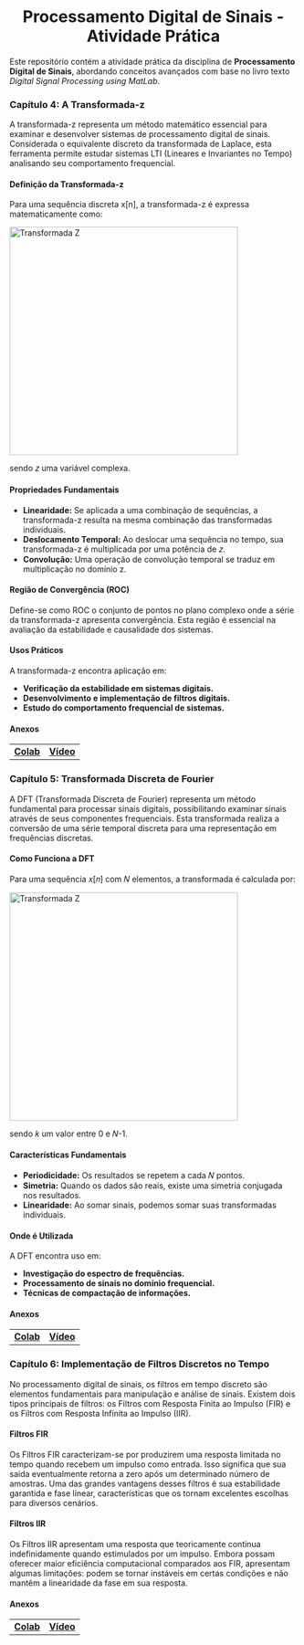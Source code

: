<h1 align="center">Processamento Digital de Sinais - Atividade Prática</h1>

<p>
Este repositório contém a atividade prática da disciplina de <strong>Processamento Digital de Sinais</strong>, abordando conceitos avançados com base no livro texto <em>Digital Signal Processing using MatLab</em>.
</p>

### **Capítulo 4: A Transformada-z**
A transformada-z representa um método matemático essencial para examinar e desenvolver sistemas de processamento digital de sinais. Considerada o equivalente discreto da transformada de Laplace, esta ferramenta permite estudar sistemas LTI (Lineares e Invariantes no Tempo) analisando seu comportamento frequencial.

#### **Definição da Transformada-z** 
Para uma sequência discreta x[n], a transformada-z é expressa matematicamente como:

<img src="https://github.com/user-attachments/assets/de2535be-07b5-40af-abfb-75711d890811" alt="Transformada Z" width="400"/>

sendo 𝑧 uma variável complexa.

#### **Propriedades Fundamentais**
- **Linearidade:** Se aplicada a uma combinação de sequências, a transformada-z resulta na mesma combinação das transformadas individuais.
- **Deslocamento Temporal:** Ao deslocar uma sequência no tempo, sua transformada-z é multiplicada por uma potência de 𝑧.
- **Convolução:** Uma operação de convolução temporal se traduz em multiplicação no domínio z.

#### **Região de Convergência (ROC)**
Define-se como ROC o conjunto de pontos no plano complexo onde a série da transformada-z apresenta convergência. Esta região é essencial na avaliação da estabilidade e causalidade dos sistemas.

#### **Usos Práticos**
A transformada-z encontra aplicação em:
- **Verificação da estabilidade em sistemas digitais.**
- **Desenvolvimento e implementação de filtros digitais.**
- **Estudo do comportamento frequencial de sistemas.**

#### **Anexos**
<table>
  <tr>
    <td align="center">
      <a href="https://colab.research.google.com/drive/15LLKP70mI4uQdBgdRD-PIKjTUPuk68zU?usp=sharing">
        <b>Colab</b>
      </a>
    </td>
    <td align="center">
      <a href="https://www.youtube.com/watch?v=_cwMggmruPw">
        <b>Vídeo</b>
      </a>
    </td>
  </tr>
</table>

### **Capítulo 5: Transformada Discreta de Fourier**
A DFT (Transformada Discreta de Fourier) representa um método fundamental para processar sinais digitais, possibilitando examinar sinais através de seus componentes frequenciais. Esta transformada realiza a conversão de uma série temporal discreta para uma representação em frequências discretas.

#### **Como Funciona a DFT**
Para uma sequência 𝑥[𝑛] com 𝑁 elementos, a transformada é calculada por:

<img src="https://github.com/user-attachments/assets/314c124d-e0e1-4408-b5a6-5d4301d91f3d" alt="Transformada Z" width="400"/>

sendo 𝑘 um valor entre 0 e 𝑁-1.

#### **Características Fundamentais**
- **Periodicidade:** Os resultados se repetem a cada 𝑁 pontos.
- **Simetria:** Quando os dados são reais, existe uma simetria conjugada nos resultados.
- **Linearidade:** Ao somar sinais, podemos somar suas transformadas individuais.

#### **Onde é Utilizada**
A DFT encontra uso em:
- **Investigação do espectro de frequências.**
- **Processamento de sinais no domínio frequencial.**
- **Técnicas de compactação de informações.**

#### **Anexos**
<table>
  <tr>
    <td align="center">
      <a href="https://colab.research.google.com/drive/1Ifc7uLiO3z2CWeZNPe90yAk5zuPg_bvH?usp=sharing">
        <b>Colab</b>
      </a>
    </td>
    <td align="center">
      <a href="https://www.youtube.com/watch?v=B7OVlVCyJPc">
        <b>Vídeo</b>
      </a>
    </td>
  </tr>
</table>

### **Capítulo 6: Implementação de Filtros Discretos no Tempo**
No processamento digital de sinais, os filtros em tempo discreto são elementos fundamentais para manipulação e análise de sinais. Existem dois tipos principais de filtros: os Filtros com Resposta Finita ao Impulso (FIR) e os Filtros com Resposta Infinita ao Impulso (IIR).

#### **Filtros FIR**
Os Filtros FIR caracterizam-se por produzirem uma resposta limitada no tempo quando recebem um impulso como entrada. Isso significa que sua saída eventualmente retorna a zero após um determinado número de amostras. Uma das grandes vantagens desses filtros é sua estabilidade garantida e fase linear, características que os tornam excelentes escolhas para diversos cenários.

#### **Filtros IIR**
Os Filtros IIR apresentam uma resposta que teoricamente continua indefinidamente quando estimulados por um impulso. Embora possam oferecer maior eficiência computacional comparados aos FIR, apresentam algumas limitações: podem se tornar instáveis em certas condições e não mantêm a linearidade da fase em sua resposta.

#### **Anexos**
<table>
  <tr>
    <td align="center">
      <a href="https://colab.research.google.com/drive/1ZNQJ1ZDZMkpKjWw6CSYY0ptt1jtA388h?usp=sharing">
        <b>Colab</b>
      </a>
    </td>
    <td align="center">
      <a href="https://www.youtube.com/watch?v=W6Tlq2YrXGk">
        <b>Vídeo</b>
      </a>
    </td>
  </tr>
</table>
